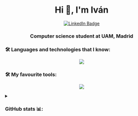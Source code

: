 
<h1 align="center">Hi 👋, I'm Iván</h1>
<div id="badges" align="center">
 <a href="https://www.linkedin.com/in/ivandhs/">
    <img src="https://img.shields.io/badge/LinkedIn-blue?style=for-the-badge&logo=linkedin&logoColor=white" alt="LinkedIn Badge"/>
  </a>
</div>
<div align="center">
  <img src="https://komarev.com/ghpvc/?username=LittleHaku&style=flat-square&color=blue" alt=""/>
</div>
<h3 align="center">Computer science student at UAM, Madrid</h3>

### 🛠 Languages and technologies that I know:
<p align="center">
    <img src="https://skillicons.dev/icons?i=c,python,git,java,javascript,cpp,css,html,kotlin,linux,django,latex,postgres,bash&perline=7" />
</p>

### 🛠 My favourite tools:
<p align="center">
  <img src="https://skillicons.dev/icons?i=notion,obsidian,vscode,idea,androidstudio" />
</p>
<details>
<summary><h3 align="left">GitHub stats 📊:</h3></summary>

<p><img align="left" src="https://github-readme-stats.vercel.app/api/top-langs?username=littlehaku&show_icons=true&locale=en&layout=compact" alt="littlehaku" /></p>

<p>&nbsp;<img align="center" src="https://github-readme-stats.vercel.app/api?username=littlehaku&show_icons=true&locale=en" alt="littlehaku" /></p>

<p><img align="center" src="https://github-readme-streak-stats.herokuapp.com/?user=littlehaku&" alt="littlehaku" /></p>

</details>
